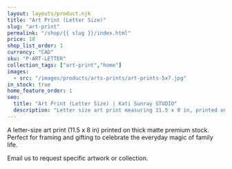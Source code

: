 ```yaml
---
layout: layouts/product.njk
title: "Art Print (Letter Size)"
slug: "art-print"
permalink: "/shop/{{ slug }}/index.html"
price: 18
shop_list_order: 1
currency: "CAD"
sku: "P-ART-LETTER"
collection_tags: ["art-print","home"]
images:
  - src: "/images/products/arts-prints/art-prints-5x7.jpg"
in_stock: true
home_feature_order: 1
seo:
  title: "Art Print (Letter Size) | Kati Sunray STUDIO"
  description: "Letter size art print measuring 11.5 x 8 in, printed on matte stock."
---
```


A letter-size art print (11.5 x 8 in) printed on thick matte premium stock. Perfect for framing and gifting to celebrate the everyday magic of family life.

Email us to request specific artwork or collection.




